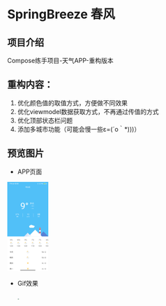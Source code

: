 # SpringBreeze 春风
## 项目介绍

Compose练手项目-天气APP-重构版本

## 重构内容：

1. 优化颜色值的取值方式，方便做不同效果
2. 优化viewmodel数据获取方式，不再通过传值的方式
3. 优化顶部状态栏问题
4. 添加多城市功能（可能会慢一些ε=(´ο｀*)))）

## 预览图片

- APP页面

<img src="device-2021-11-19-130750.png" style="zoom:20%;" />

- Gif效果

  <img src="app.gif" style="zoom:20%;" />
